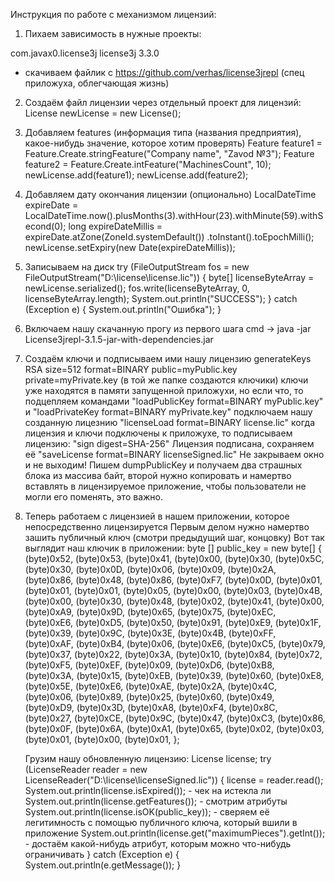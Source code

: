Инструкция по работе с механизмом лицензий:

1. Пихаем зависимость в нужные проекты:
  <dependency>
			<groupId>com.javax0.license3j</groupId>
			<artifactId>license3j</artifactId>
			<version>3.3.0</version>
  </dependency>

  + скачиваем файлик с https://github.com/verhas/license3jrepl (спец приложуха, облегчающая жизнь)

2. Создаём файл лицензии через отдельный проект для лицензий:
     License newLicense = new License();
   
3. Добавляем features (информация типа (названия предприятия), какое-нибудь значение, которое хотим проверять)
     Feature feature1 = Feature.Create.stringFeature("Company name", "Zavod №3");
     Feature feature2 = Feature.Create.intFeature("MachinesCount", 10);
     newLicense.add(feature1);
     newLicense.add(feature2);
   
4. Добавляем дату окончания лицензии (опционально)
     LocalDateTime expireDate = LocalDateTime.now().plusMonths(3).withHour(23).withMinute(59).withSecond(0);
     long expireDateMillis = expireDate.atZone(ZoneId.systemDefault())
                .toInstant().toEpochMilli();
		 newLicense.setExpiry(new Date(expireDateMillis));
   
5. Записываем на диск
    try (FileOutputStream fos = new FileOutputStream("D:\\license\\license.lic")) {
    			byte[] licenseByteArray = newLicense.serialized();
    			fos.write(licenseByteArray, 0, licenseByteArray.length);
    			System.out.println("SUCCESS");
    } catch (Exception e) {
    			System.out.println("Ошибка");
    }
   
6. Включаем нашу скачанную прогу из первого шага
     cmd -> java -jar License3jrepl-3.1.5-jar-with-dependencies.jar
   
7. Создаём ключи и подписываем ими нашу лицензию
     generateKeys RSA size=512 format=BINARY public=myPublic.key private=myPrivate.key
     (в той же папке создаются ключики)
     ключи уже находятся в памяти запущенной приложухи, но если что, то подцепляем командами "loadPublicKey format=BINARY myPublic.key" и "loadPrivateKey format=BINARY myPrivate.key"
     подключаем нашу созданную лицезнию "licenseLoad format=BINARY license.lic"
     когда лицензия и ключи подключены к приложухе, то подписываем лицензию: "sign digest=SHA-256"
     Лицензия подписана, сохраняем её "saveLicense format=BINARY licenseSigned.lic"
     Не закрываем окно и не выходим!
     Пишем dumpPublicKey и получаем два страшных блока из массива байт, второй нужно копировать и намертво вставлять в лицензируемое приложение,
     чтобы пользователи не могли его поменять, это важно.
   
8. Теперь работаем с лицензией в нашем приложении, которое непосредственно лицензируется
     Первым делом нужно намертво зашить публичный ключ (смотри предыдущий шаг, концовку)
     Вот так выглядит наш ключик в приложении:
       byte [] public_key = new byte[] {
  				(byte)0x52,
  				(byte)0x53, (byte)0x41, (byte)0x00, (byte)0x30, (byte)0x5C, (byte)0x30, (byte)0x0D, (byte)0x06,
  				(byte)0x09, (byte)0x2A, (byte)0x86, (byte)0x48, (byte)0x86, (byte)0xF7, (byte)0x0D, (byte)0x01,
  				(byte)0x01, (byte)0x01, (byte)0x05, (byte)0x00, (byte)0x03, (byte)0x4B, (byte)0x00, (byte)0x30,
  				(byte)0x48, (byte)0x02, (byte)0x41, (byte)0x00, (byte)0xA9, (byte)0x9D, (byte)0x65, (byte)0x75,
  				(byte)0xEC, (byte)0xE6, (byte)0xD5, (byte)0x50, (byte)0x91, (byte)0xE9, (byte)0x1F, (byte)0x39,
  				(byte)0x9C, (byte)0x3E, (byte)0x4B, (byte)0xFF, (byte)0xAF, (byte)0xB4, (byte)0x06, (byte)0xE6,
  				(byte)0xC5, (byte)0x79, (byte)0x37, (byte)0x22, (byte)0x3A, (byte)0x10, (byte)0x84, (byte)0x72,
  				(byte)0xF5, (byte)0xEF, (byte)0x09, (byte)0xD6, (byte)0xB8, (byte)0x3A, (byte)0x15, (byte)0xEB,
  				(byte)0x39, (byte)0x60, (byte)0xE8, (byte)0x5E, (byte)0xE6, (byte)0xAE, (byte)0x2A, (byte)0x4C,
  				(byte)0x06, (byte)0x89, (byte)0x25, (byte)0x60, (byte)0x49, (byte)0xD9, (byte)0x3D, (byte)0xA8,
  				(byte)0xF4, (byte)0x8C, (byte)0x27, (byte)0xCE, (byte)0x9C, (byte)0x47, (byte)0xC3, (byte)0x86,
  				(byte)0x0F, (byte)0x6A, (byte)0xA1, (byte)0x65, (byte)0x02, (byte)0x03, (byte)0x01, (byte)0x00,
  				(byte)0x01,
		  };

     Грузим нашу обновленную лицензию:
       License license;
		   try (LicenseReader reader = new LicenseReader("D:\\license\\licenseSigned.lic")) {
    			  license = reader.read();
		      	System.out.println(license.isExpired()); - чек на истекла ли
			      System.out.println(license.getFeatures()); - смотрим атрибуты
			      System.out.println(license.isOK(public_key)); - сверяем её легитимность с помощью публичного ключа, который вшили в приложение
			      System.out.println(license.get("maximumPieces").getInt()); - достаём какой-нибудь атрибут, которым можно что-нибудь ограничивать
		   } catch (Exception e) {
			      System.out.println(e.getMessage());
		   }
       
     
